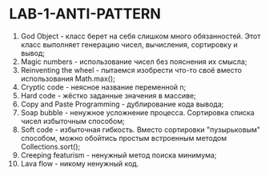 # LAB-1-ANTI-PATTERN
1. God Object - класс берет на себя слишком много обязанностей. Этот класс выполняет генерацию чисел, вычисления, сортировку и вывод;
2. Magic numbers - использование чисел без пояснения их смысла;
3. Reinventing the wheel - пытаемся изобрести что-то своё вместо использования Math.max();
4. Cryptic code - неясное название переменной n;
5. Hard code - жёстко заданные значения в массиве;
6. Copy and Paste Programming - дублирование кода вывода;
7. Soap bubble - ненужное усложнение процесса. Сортировка списка чисел избыточным способом;
8. Soft code - избыточная гибкость. Вместо сортировки "пузырьковым" способом, можно обойтись простым встроенным методом Collections.sort();
9. Creeping featurism - ненужный метод поиска минимума;
10. Lava flow - никому ненужный код.
